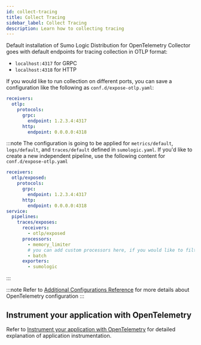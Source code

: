 ```yaml
---
id: collect-tracing
title: Collect Tracing
sidebar_label: Collect Tracing
description: Learn how to collecting tracing
---
```


Default installation of Sumo Logic Distribution for OpenTelemetry Collector goes with default endpoints for tracing collection in OTLP format:

* `localhost:4317` for GRPC
* `localhost:4318` for HTTP

If you would like to run collection on different ports, you can save a configuration like the following as `conf.d/expose-otlp.yaml`:

```yaml
receivers:
  otlp:
    protocols:
      grpc:
        endpoint: 1.2.3.4:4317
      http:
        endpoint: 0.0.0.0:4318
```

:::note
The configuration is going to be applied for `metrics/default`, `logs/default`, and `traces/default` defined in `sumologic.yaml`. If you'd like to create a new independent pipeline, use the following content for `conf.d/expose-otlp.yaml`

```yaml
receivers:
  otlp/exposed:
    protocols:
      grpc:
        endpoint: 1.2.3.4:4317
      http:
        endpoint: 0.0.0.0:4318
service:
  pipelines:
    traces/exposes:
      receivers:
        - otlp/exposed
      processors:
        - memory_limiter
        # you can add custom processors here, if you would like to filter or modify the data
        - batch
      exporters:
        - sumologic
```

:::

:::note
Refer to [Additional Configurations Reference](/docs/send-data/opentelemetry-collector/data-source-and-configurations/additional-configurations-reference/) for more details about OpenTelemetry configuration
:::

## Instrument your application with OpenTelemetry

Refer to [Instrument your application with OpenTelemetry](/docs/apm/traces/get-started-transaction-tracing/opentelemetry-instrumentation/) for detailed explanation of application instrumentation.
